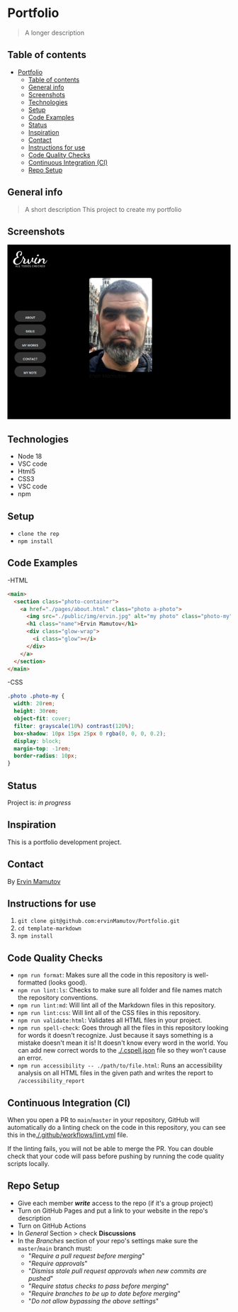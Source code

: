# Portfolio

> A longer description

## Table of contents

- [Portfolio](#portfolio)
  - [Table of contents](#table-of-contents)
  - [General info](#general-info)
  - [Screenshots](#screenshots)
  - [Technologies](#technologies)
  - [Setup](#setup)
  - [Code Examples](#code-examples)
  - [Status](#status)
  - [Inspiration](#inspiration)
  - [Contact](#contact)
  - [Instructions for use](#instructions-for-use)
  - [Code Quality Checks](#code-quality-checks)
  - [Continuous Integration (CI)](#continuous-integration-ci)
  - [Repo Setup](#repo-setup)

## General info

> A short description This project to create my portfolio

## Screenshots

![Example screenshot](./public/img/portfolio-screen.png)

## Technologies

- Node 18
- VSC code
- Html5
- CSS3
- VSC code
- npm

## Setup

- `clone the rep`
- `npm install`

## Code Examples

-HTML

```html
<main>
  <section class="photo-container">
    <a href="./pages/about.html" class="photo a-photo">
      <img src="./public/img/ervin.jpg" alt="my photo" class="photo-my" />
      <h1 class="name">Ervin Mamutov</h1>
      <div class="glow-wrap">
        <i class="glow"></i>
      </div>
    </a>
  </section>
</main>
```

-CSS

```css
.photo .photo-my {
  width: 20rem;
  height: 30rem;
  object-fit: cover;
  filter: grayscale(10%) contrast(120%);
  box-shadow: 10px 15px 25px 0 rgba(0, 0, 0, 0.2);
  display: block;
  margin-top: -1rem;
  border-radius: 10px;
}
```

## Status

Project is: _in progress_

## Inspiration

This is a portfolio development project.

## Contact

By [Ervin Mamutov](https://github.com/ervinMamutov)

## Instructions for use

<!-- a guide to using this repository -->

1. `git clone git@github.com:ervinMamutov/Portfolio.git`
2. `cd template-markdown`
3. `npm install`

## Code Quality Checks

- `npm run format`: Makes sure all the code in this repository is well-formatted
  (looks good).
- `npm run lint:ls`: Checks to make sure all folder and file names match the
  repository conventions.
- `npm run lint:md`: Will lint all of the Markdown files in this repository.
- `npm run lint:css`: Will lint all of the CSS files in this repository.
- `npm run validate:html`: Validates all HTML files in your project.
- `npm run spell-check`: Goes through all the files in this repository looking
  for words it doesn't recognize. Just because it says something is a mistake
  doesn't mean it is! It doesn't know every word in the world. You can add new
  correct words to the [./.cspell.json](./.cspell.json) file so they won't cause
  an error.
- `npm run accessibility -- ./path/to/file.html`: Runs an accessibility analysis
  on all HTML files in the given path and writes the report to
  `/accessibility_report`

## Continuous Integration (CI)

When you open a PR to `main`/`master` in your repository, GitHub will
automatically do a linting check on the code in this repository, you can see
this in the[./.github/workflows/lint.yml](./.github/workflows/lint.yml) file.

If the linting fails, you will not be able to merge the PR. You can double check
that your code will pass before pushing by running the code quality scripts
locally.

## Repo Setup

- Give each member **_write_** access to the repo (if it's a group project)
- Turn on GitHub Pages and put a link to your website in the repo's description
- Turn on GitHub Actions
- In _General_ Section > check **Discussions**
- In the _Branches_ section of your repo's settings make sure the
  `master`/`main` branch must:
  - "_Require a pull request before merging_"
  - "_Require approvals_"
  - "_Dismiss stale pull request approvals when new commits are pushed_"
  - "_Require status checks to pass before merging_"
  - "_Require branches to be up to date before merging_"
  - "_Do not allow bypassing the above settings_"

</details>
